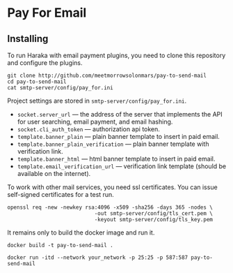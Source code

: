 # Pay For Email

## Installing

To run Haraka with email payment plugins, you need to clone this repository
and configure the plugins.

```shell
git clone http://github.com/meetmorrowsolonmars/pay-to-send-mail
cd pay-to-send-mail
cat smtp-server/config/pay_for.ini
```

Project settings are stored in `smtp-server/config/pay_for.ini`.

* `socket.server_url` — the address of the server that implements the API for
  user searching, email payment, and email hashing.
* `socket.cli_auth_token` — authorization api token.
* `template.banner_plain` — plain banner template to insert in paid email.
* `template.banner_plain_verification` — plain banner template with
  verification link.
* `template.banner_html` — html banner template to insert in paid email.
* `template.email_verification_url` — verification link template (should
  be available on the internet).

To work with other mail services, you need ssl certificates. You can issue
self-signed certificates for a test run.

```shell
openssl req -new -newkey rsa:4096 -x509 -sha256 -days 365 -nodes \
                            -out smtp-server/config/tls_cert.pem \
                            -keyout smtp-server/config/tls_key.pem
```

It remains only to build the docker image and run it.

```shell
docker build -t pay-to-send-mail .

docker run -itd --network your_network -p 25:25 -p 587:587 pay-to-send-mail
```
